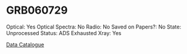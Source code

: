 # GRB060729

Optical: Yes
Optical Spectra: No
Radio: No
Saved on Papers?: No
State: Unprocessed
Status: ADS Exhausted
Xray: Yes

[Data Catalogue](GRB060729%20a87c81a50ca1461abe087399949340f8/Data%20Catalogue%20b0820d74d1bc4a1e993e5f221e9b5deb.md)